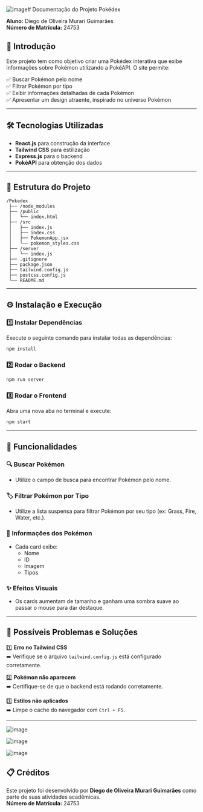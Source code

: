 ![image](https://github.com/user-attachments/assets/175c50d3-f5b6-439b-a147-af6d55052d66)# Documentação do Projeto Pokédex

**Aluno:** Diego de Oliveira Murari Guimarães  
**Número de Matrícula:** 24753

## 📖 Introdução
Este projeto tem como objetivo criar uma Pokédex interativa que exibe informações sobre Pokémon utilizando a PokéAPI. O site permite:

✅ Buscar Pokémon pelo nome  
✅ Filtrar Pokémon por tipo  
✅ Exibir informações detalhadas de cada Pokémon  
✅ Apresentar um design atraente, inspirado no universo Pokémon

---

## 🛠️ Tecnologias Utilizadas
- **React.js** para construção da interface
- **Tailwind CSS** para estilização
- **Express.js** para o backend
- **PokéAPI** para obtenção dos dados

---

## 📂 Estrutura do Projeto
```
/Pokedex
 ├── /node_modules
 ├── /public
 │   └── index.html
 ├── /src
 │   ├── index.js
 │   ├── index.css
 │   ├── PokemonApp.jsx
 │   └── pokemon_styles.css
 ├── /server
 │   └── index.js
 ├── .gitignore
 ├── package.json
 ├── tailwind.config.js
 ├── postcss.config.js
 └── README.md
```

---

## ⚙️ Instalação e Execução
### 1️⃣ **Instalar Dependências**
Execute o seguinte comando para instalar todas as dependências:
```bash
npm install
```

### 2️⃣ **Rodar o Backend**
```bash
npm run server
```

### 3️⃣ **Rodar o Frontend**
Abra uma nova aba no terminal e execute:
```bash
npm start
```

---

## 🚀 Funcionalidades
### 🔍 **Buscar Pokémon**
- Utilize o campo de busca para encontrar Pokémon pelo nome.

### 🏷️ **Filtrar Pokémon por Tipo**
- Utilize a lista suspensa para filtrar Pokémon por seu tipo (ex: Grass, Fire, Water, etc.).

### 💬 **Informações dos Pokémon**
- Cada card exibe:
  - Nome
  - ID
  - Imagem
  - Tipos

### ✨ **Efeitos Visuais**
- Os cards aumentam de tamanho e ganham uma sombra suave ao passar o mouse para dar destaque.

---

## 🐞 Possíveis Problemas e Soluções
1️⃣ **Erro no Tailwind CSS**  
➡️ Verifique se o arquivo `tailwind.config.js` está configurado corretamente.  

2️⃣ **Pokémon não aparecem**  
➡️ Certifique-se de que o backend está rodando corretamente.  

3️⃣ **Estilos não aplicados**  
➡️ Limpe o cache do navegador com `Ctrl + F5`.  

---

![image](https://github.com/user-attachments/assets/acb428c3-13ae-48fc-8353-b970a73c76b4)


![image](https://github.com/user-attachments/assets/860af4d8-fdbc-4e3c-85dd-57c52326a1b9)


![image](https://github.com/user-attachments/assets/a4cfb6b3-9726-4c7e-8371-d31d320344c4)



## 📋 Créditos
Este projeto foi desenvolvido por **Diego de Oliveira Murari Guimarães** como parte de suas atividades acadêmicas.  
**Número de Matrícula:** 24753

